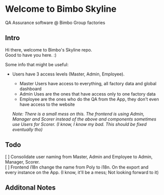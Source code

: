 # Welcome to Bimbo Skyline
QA Assurance software @ Bimbo Group factories

## Intro
Hi there, welcome to Bimbo's Skyline repo.  
Good to have you here. :)

Some info that might be useful:

- Users have 3 access levels (Master, Admin, Employee).
  - Master Users have access to everything, all factory data and global dashboard
  - Admin Uses are the ones that have access only to one factory data
  - Employee are the ones who do the QA from the App, they don't even have
    access to the website  

  _Note: There is a small mess on this. The frontend is using Admin, Manager
         and Scorer instead of the above and components sometimes use Users
         for Scorer. (I know, I know my bad. This should be fixed eventually tho)_


## Todo
[ ] Consolidate user naming from Master, Admin and Employee to Admin, Manager, Scorer.  
[ ] Frontend i18n change the name from Poly to i18n. On the export and every instance
    on the App. (I know, it'll be a mess; Not looking forward to it)

## Additonal Notes
